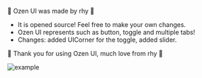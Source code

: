 🖤 Ozen UI was made by rhy 🖤

 - It is opened source! Feel free to make your own changes.
 - Ozen UI represents such as button, toggle and multiple tabs!
 - Changes: added UICorner for the toggle, added slider.

🖤 Thank you for using Ozen UI, much love from rhy 🖤









![example](https://github.com/user-attachments/assets/ded19ae3-2c67-4ba8-8c56-acc4aeeaba8a)
